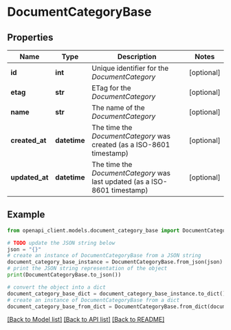 # DocumentCategoryBase


## Properties

Name | Type | Description | Notes
------------ | ------------- | ------------- | -------------
**id** | **int** | Unique identifier for the *DocumentCategory* | [optional] 
**etag** | **str** | ETag for the *DocumentCategory* | [optional] 
**name** | **str** | The name of the *DocumentCategory* | [optional] 
**created_at** | **datetime** | The time the *DocumentCategory* was created (as a ISO-8601 timestamp) | [optional] 
**updated_at** | **datetime** | The time the *DocumentCategory* was last updated (as a ISO-8601 timestamp) | [optional] 

## Example

```python
from openapi_client.models.document_category_base import DocumentCategoryBase

# TODO update the JSON string below
json = "{}"
# create an instance of DocumentCategoryBase from a JSON string
document_category_base_instance = DocumentCategoryBase.from_json(json)
# print the JSON string representation of the object
print(DocumentCategoryBase.to_json())

# convert the object into a dict
document_category_base_dict = document_category_base_instance.to_dict()
# create an instance of DocumentCategoryBase from a dict
document_category_base_from_dict = DocumentCategoryBase.from_dict(document_category_base_dict)
```
[[Back to Model list]](../README.md#documentation-for-models) [[Back to API list]](../README.md#documentation-for-api-endpoints) [[Back to README]](../README.md)


